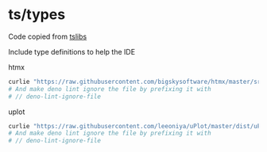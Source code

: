 # ts/types

Code copied from [tslibs](https://github.com/shopd/tslibs)

Include type definitions to help the IDE

htmx
```bash
curlie "https://raw.githubusercontent.com/bigskysoftware/htmx/master/src/htmx.d.ts" --output "$APP_DIR/types/htmx.d.ts"
# And make deno lint ignore the file by prefixing it with
# // deno-lint-ignore-file
```

uplot
```bash
curlie "https://raw.githubusercontent.com/leeoniya/uPlot/master/dist/uPlot.d.ts" --output "$APP_DIR/types/uPlot.d.ts"
# And make deno lint ignore the file by prefixing it with
# // deno-lint-ignore-file
```
